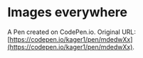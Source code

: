 # Images everywhere

A Pen created on CodePen.io. Original URL: [https://codepen.io/kager1/pen/mdedwXx](https://codepen.io/kager1/pen/mdedwXx).


